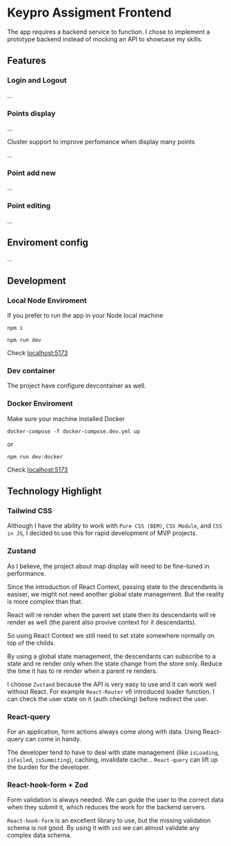 # Keypro Assigment Frontend

The app requires a backend service to function. I chose to implement a prototype backend instead of mocking an API to showcase my skills.

## Features

### Login and Logout

...

### Points display

...

Cluster support to improve perfomance when display many points

...

### Point add new

...

### Point editing

...

## Enviroment config

...

## Development

### Local Node Enviroment

If you prefer to run the app in your Node local machine

```
npm i
```

```
npm run dev
```

Check [localhost:5173](http://localhost:5173)

### Dev container

The project have configure devcontainer as well.

### Docker Enviroment

Make sure your machine installed Docker

```
docker-compose -f docker-compose.dev.yml up
```

or

```
npm run dev:docker
```

Check [localhost:5173](http://localhost:5173)

## Technology Highlight

### Tailwind CSS

Although I have the ability to work with `Pure CSS (BEM)`, `CSS Module`, and `CSS in JS`, I decided to use this for rapid development of MVP projects.

### Zustand

As I believe, the project about map display will need to be fine-tuned in performance.

Since the introduction of React Context, passing state to the descendants is easiser, we might not need another global state management. But the reality is more complex than that.

React will re render when the parent set state then its descendants will re render as well (the parent also provive context for it descendants).

So using React Context we still need to set state somewhere normally on top of the childs.

By using a global state management, the descendants can subscribe to a state and re render only when the state change from the store only. Reduce the time it has to re render when a parent re renders.

I choose `Zustand` because the API is very easy to use and it can work well without React. For example `React-Router` v6 introduced loader function. I can check the user state on it (auth checking) before redirect the user.

### React-query

For an application, form actions always come along with data. Using React-query can come in handy.

The developer tend to have to deal with state management (like `isLoading`, `isFailed`, `isSummiting`), caching, invalidate cache... `React-query` can lift up the burden for the developer.

### React-hook-form + Zod

Form validation is always needed. We can guide the user to the correct data when they submit it, which reduces the work for the backend servers.

`React-hook-form` is an excellent library to use, but the missing validation schema is not good. By using it with `zod` we can almost validate any complex data schema.
